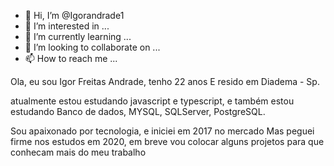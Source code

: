 - 👋 Hi, I’m @Igorandrade1
- 👀 I’m interested in ...
- 🌱 I’m currently learning ...
- 💞️ I’m looking to collaborate on ...
- 📫 How to reach me ...

<!---
Igorandrade1/Igorandrade1 is a ✨ special ✨ repository because its `README.md` (this file) appears on your GitHub profile.
You can click the Preview link to take a look at your changes.
--->
 Ola, eu sou Igor Freitas Andrade, tenho 22 anos 
E resido em Diadema - Sp.

atualmente estou estudando javascript e typescript, e também estou estudando 
Banco de dados, MYSQL, SQLServer, PostgreSQL.

Sou apaixonado por tecnologia, e iniciei em 2017 no mercado
Mas peguei firme nos estudos em 2020, em breve vou colocar alguns projetos para que conhecam mais do meu trabalho

